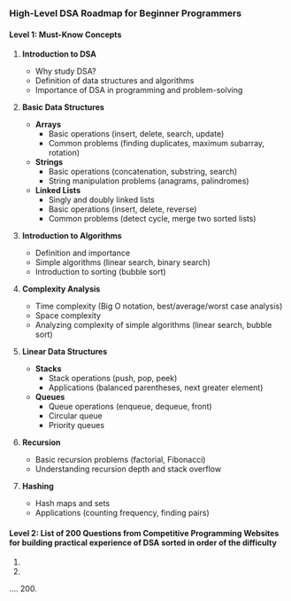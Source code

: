 ### High-Level DSA Roadmap for Beginner Programmers

#### Level 1: Must-Know Concepts

1. **Introduction to DSA**
   - Why study DSA?
   - Definition of data structures and algorithms
   - Importance of DSA in programming and problem-solving

2. **Basic Data Structures**
   - **Arrays**
     - Basic operations (insert, delete, search, update)
     - Common problems (finding duplicates, maximum subarray, rotation)
   - **Strings**
     - Basic operations (concatenation, substring, search)
     - String manipulation problems (anagrams, palindromes)
   - **Linked Lists**
     - Singly and doubly linked lists
     - Basic operations (insert, delete, reverse)
     - Common problems (detect cycle, merge two sorted lists)

3. **Introduction to Algorithms**
   - Definition and importance
   - Simple algorithms (linear search, binary search)
   - Introduction to sorting (bubble sort)

4. **Complexity Analysis**
   - Time complexity (Big O notation, best/average/worst case analysis)
   - Space complexity
   - Analyzing complexity of simple algorithms (linear search, bubble sort)

5. **Linear Data Structures**
   - **Stacks**
     - Stack operations (push, pop, peek)
     - Applications (balanced parentheses, next greater element)
   - **Queues**
     - Queue operations (enqueue, dequeue, front)
     - Circular queue
     - Priority queues

6. **Recursion**
   - Basic recursion problems (factorial, Fibonacci)
   - Understanding recursion depth and stack overflow

7. **Hashing**
   - Hash maps and sets
   - Applications (counting frequency, finding pairs)

#### Level 2: List of 200 Questions from Competitive Programming Websites for building practical experience of DSA sorted in order of the difficulty

1.  
2.  
....
200. 
